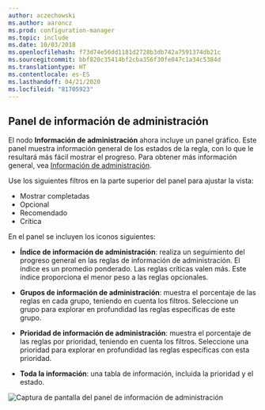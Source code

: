 ```yaml
---
author: aczechowski
ms.author: aaroncz
ms.prod: configuration-manager
ms.topic: include
ms.date: 10/03/2018
ms.openlocfilehash: f73d74e56dd1181d2728b3db742a7591374db21c
ms.sourcegitcommit: bbf820c35414bf2cba356f30fe047c1a34c5384d
ms.translationtype: HT
ms.contentlocale: es-ES
ms.lasthandoff: 04/21/2020
ms.locfileid: "81705923"
---
```

## <a name="management-insights-dashboard"></a><a name="bkmk_insights"></a> Panel de información de administración
<!--1357979-->

El nodo **Información de administración** ahora incluye un panel gráfico. Este panel muestra información general de los estados de la regla, con lo que le resultará más fácil mostrar el progreso. Para obtener más información general, vea [Información de administración](../../../servers/manage/management-insights.md).

Use los siguientes filtros en la parte superior del panel para ajustar la vista:
- Mostrar completadas
- Opcional
- Recomendado
- Crítica

En el panel se incluyen los iconos siguientes:
- **Índice de información de administración**: realiza un seguimiento del progreso general en las reglas de información de administración. El índice es un promedio ponderado. Las reglas críticas valen más. Este índice proporciona el menor peso a las reglas opcionales.  

- **Grupos de información de administración**: muestra el porcentaje de las reglas en cada grupo, teniendo en cuenta los filtros. Seleccione un grupo para explorar en profundidad las reglas específicas de este grupo.  

- **Prioridad de información de administración**: muestra el porcentaje de las reglas por prioridad, teniendo en cuenta los filtros. Seleccione una prioridad para explorar en profundidad las reglas específicas con esta prioridad.  

- **Toda la información**: una tabla de información, incluida la prioridad y el estado.  

![Captura de pantalla del panel de información de administración](../../media/1357979-management-insights-dashboard.png)


